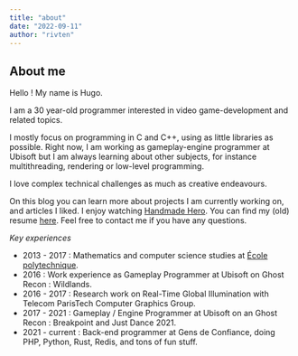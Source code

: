 ```yaml
---
title: "about"
date: "2022-09-11"
author: "rivten"
---
```


## About me

Hello ! My name is Hugo.

I am a 30 year-old programmer interested in video game-development and related topics.

I mostly focus on programming in C and C++, using as little libraries as possible.
Right now, I am working as gameplay-engine programmer at Ubisoft but I am always learning about other subjects, for instance multithreading, rendering or low-level programming.

I love complex technical challenges as much as creative endeavours.

On this blog you can learn more about projects I am currently working on, and articles I liked.
I enjoy watching [Handmade Hero](https://handmadehero.org).
You can find my (old) resume [here](hugo_viala_resume.pdf).
Feel free to contact me if you have any questions.

*Key experiences*

* 2013 - 2017 : Mathematics and computer science studies at [École polytechnique](https://www.polytechnique.edu/en).
* 2016 : Work experience as Gameplay Programmer at Ubisoft on Ghost Recon : Wildlands.
* 2016 - 2017 : Research work on Real-Time Global Illumination with Telecom ParisTech Computer Graphics Group.
* 2017 - 2021 : Gameplay / Engine Programmer at Ubisoft on an Ghost Recon : Breakpoint and Just Dance 2021.
* 2021 - current : Back-end programmer at Gens de Confiance, doing PHP, Python, Rust, Redis, and tons of fun stuff.
